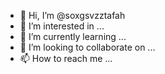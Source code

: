- 👋 Hi, I’m @soxgsvzztafah
- 👀 I’m interested in ...
- 🌱 I’m currently learning ...
- 💞️ I’m looking to collaborate on ...
- 📫 How to reach me ...

<!---
soxgsvzztafah/soxgsvzztafah is a ✨ special ✨ repository because its `README.md` (this file) appears on your GitHub profile.
You can click the Preview link to take a look at your changes.
--->
